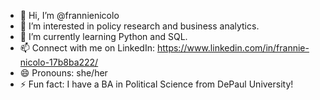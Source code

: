- 👋 Hi, I’m @frannienicolo
- 👀 I’m interested in policy research and business analytics.
- 🌱 I’m currently learning Python and SQL.
- 📫 Connect with me on LinkedIn: https://www.linkedin.com/in/frannie-nicolo-17b8ba222/
- 😄 Pronouns: she/her
- ⚡ Fun fact: I have a BA in Political Science from DePaul University!

<!---
frannienicolo/frannienicolo is a ✨ special ✨ repository because its `README.md` (this file) appears on your GitHub profile.
You can click the Preview link to take a look at your changes.
--->

